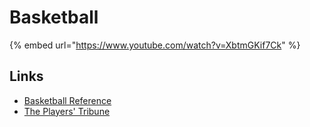 # Basketball

{% embed url="https://www.youtube.com/watch?v=XbtmGKif7Ck" %}

## Links

* [Basketball Reference](https://www.basketball-reference.com/)
* [The Players' Tribune](https://www.theplayerstribune.com/sports/basketball)

